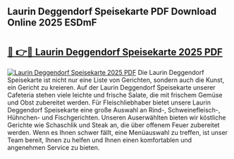 ## Laurin Deggendorf Speisekarte PDF Download Online 2025 ESDmF

# <h2><a href="http://gcboyl.nevu.top/?p=Laurin+Deggendorf+Speisekarte">🔗 👉🔴 Laurin Deggendorf Speisekarte 2025 PDF</a></h2>

[![Laurin Deggendorf Speisekarte 2025 PDF](https://i.imgur.com/dBaPXMq.png)](http://gcboyl.nevu.top/?p=Laurin+Deggendorf+Speisekarte)
Die Laurin Deggendorf Speisekarte ist nicht nur eine Liste von Gerichten, sondern auch die Kunst, ein Gericht zu kreieren. Auf der Laurin Deggendorf Speisekarte unserer Cafeteria stehen viele leichte und frische Salate, die mit frischem Gemüse und Obst zubereitet werden. Für Fleischliebhaber bietet unsere Laurin Deggendorf Speisekarte eine große Auswahl an Rind-, Schweinefleisch-, Hühnchen- und Fischgerichten. Unseren Auserwählten bieten wir köstliche Gerichte wie Schaschlik und Steak an, die über offenem Feuer zubereitet werden. Wenn es Ihnen schwer fällt, eine Menüauswahl zu treffen, ist unser Team bereit, Ihnen zu helfen und Ihnen einen komfortablen und angenehmen Service zu bieten.
